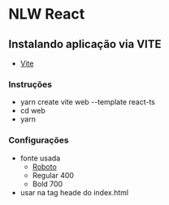 

# NLW React

## Instalando aplicação via VITE
- [Vite](https://vitejs.dev/guide/#scaffolding-your-first-vite-project)

### Instruções
- yarn create vite web --template react-ts
- cd web
- yarn

### Configurações
- fonte usada
    - [Roboto](https://fonts.google.com/specimen/Roboto)
    - Regular 400
    - Bold 700
- usar na tag heade do index.html
